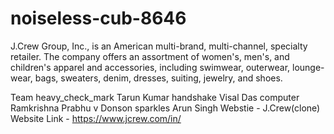 # noiseless-cub-8646

J.Crew Group, Inc., is an American multi-brand, multi-channel, specialty retailer. The company offers an assortment of women's, men's, and children's apparel and accessories, including swimwear, outerwear, lounge-wear, bags, sweaters, denim, dresses, suiting, jewelry, and shoes. 

Team
heavy_check_mark Tarun Kumar
handshake Visal Das
computer Ramkrishna Prabhu
v Donson
sparkles Arun Singh
Webstie - J.Crew(clone)
Website Link - https://www.jcrew.com/in/
